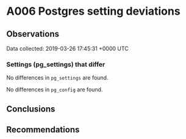 # A006 Postgres setting deviations #

## Observations ##
Data collected: 2019-03-26 17:45:31 +0000 UTC  

### Settings (pg_settings) that differ ###

No differences in `pg_settings` are found.


No differences in `pg_config` are found.



## Conclusions ##


## Recommendations ##

